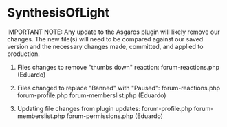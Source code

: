 # SynthesisOfLight

IMPORTANT NOTE:
Any update to the Asgaros plugin will likely remove our changes.  The new file(s) will need to be compared against our saved version and the necessary changes made, committed, and applied to production.

1) Files changes to remove "thumbs down" reaction:
forum-reactions.php
(Eduardo)

2) Files changed to replace "Banned" with "Paused":
forum-reactions.php
forum-profile.php
forum-memberslist.php
(Eduardo)

3) Updating file changes from plugin updates:
forum-profile.php
forum-memberslist.php
forum-permissions.php
(Eduardo)
